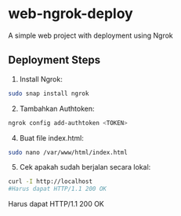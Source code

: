 # web-ngrok-deploy
A simple web project with deployment using Ngrok
## Deployment Steps

1. Install Ngrok:
```bash
sudo snap install ngrok
```
2. Tambahkan Authtoken:
```bash
ngrok config add-authtoken <TOKEN>
```
4. Buat file index.html:
```bash
sudo nano /var/www/html/index.html
```
5. Cek apakah sudah berjalan secara lokal:
```bash
curl -I http://localhost
#Harus dapat HTTP/1.1 200 OK
```
Harus dapat HTTP/1.1 200 OK
